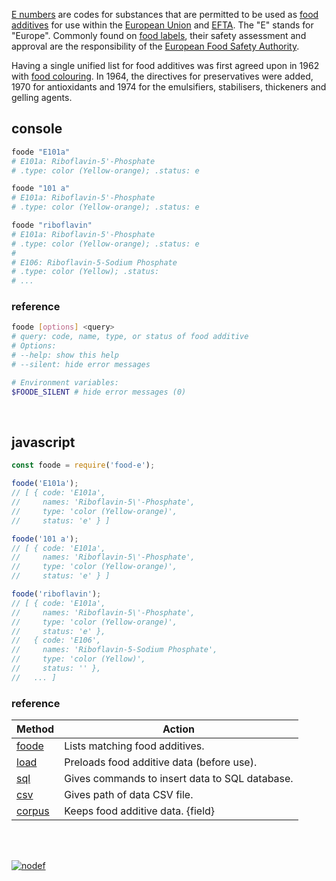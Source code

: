 [E numbers] are codes for substances that are permitted to be used as [food additives]
for use within the [European Union] and [EFTA]. The "E" stands for "Europe". Commonly
found on [food labels], their safety assessment and approval are the responsibility
of the [European Food Safety Authority].

Having a single unified list for food additives was first agreed upon in 1962 with
[food colouring]. In 1964, the directives for preservatives were added, 1970 for
antioxidants and 1974 for the emulsifiers, stabilisers, thickeners and gelling
agents.


## console

```bash
foode "E101a"
# E101a: Riboflavin-5'-Phosphate
# .type: color (Yellow-orange); .status: e

foode "101 a"
# E101a: Riboflavin-5'-Phosphate
# .type: color (Yellow-orange); .status: e

foode "riboflavin"
# E101a: Riboflavin-5'-Phosphate
# .type: color (Yellow-orange); .status: e
#
# E106: Riboflavin-5-Sodium Phosphate
# .type: color (Yellow); .status: 
# ...
```

### reference 

```bash
foode [options] <query>
# query: code, name, type, or status of food additive
# Options:
# --help: show this help
# --silent: hide error messages

# Environment variables:
$FOODE_SILENT # hide error messages (0)
```
<br>


## javascript

```javascript
const foode = require('food-e');

foode('E101a');
// [ { code: 'E101a',
//     names: 'Riboflavin-5\'-Phosphate',
//     type: 'color (Yellow-orange)',
//     status: 'e' } ]

foode('101 a');
// [ { code: 'E101a',
//     names: 'Riboflavin-5\'-Phosphate',
//     type: 'color (Yellow-orange)',
//     status: 'e' } ]

foode('riboflavin');
// [ { code: 'E101a',
//     names: 'Riboflavin-5\'-Phosphate',
//     type: 'color (Yellow-orange)',
//     status: 'e' },
//   { code: 'E106',
//     names: 'Riboflavin-5-Sodium Phosphate',
//     type: 'color (Yellow)',
//     status: '' },
//   ... ]
```

### reference

| Method              | Action
|---------------------|-------
| [foode]             | Lists matching food additives.
| [load]              | Preloads food additive data (before use).
| [sql]               | Gives commands to insert data to SQL database.
| [csv]               | Gives path of data CSV file.
| [corpus]            | Keeps food additive data. {field}

<br>
<br>

[![nodef](https://merferry.glitch.me/card/food-e.svg)](https://nodef.github.io)

[foode]: https://github.com/nodef/food-e/wiki
[load]: https://github.com/nodef/food-e/wiki/load
[sql]: https://github.com/nodef/food-e/wiki/sql
[csv]: https://github.com/nodef/food-e/wiki/csv
[corpus]: https://github.com/nodef/food-e/wiki/corpus
[E numbers]: https://en.wikipedia.org/wiki/E_number
[food additives]: https://en.wikipedia.org/wiki/Food_additive
[European Union]: https://en.wikipedia.org/wiki/European_Union
[EFTA]: https://en.wikipedia.org/wiki/European_Free_Trade_Association
[food labels]: https://en.wikipedia.org/wiki/Food_label
[European Food Safety Authority]: https://en.wikipedia.org/wiki/European_Food_Safety_Authority
[food colouring]: https://en.wikipedia.org/wiki/Food_colouring
